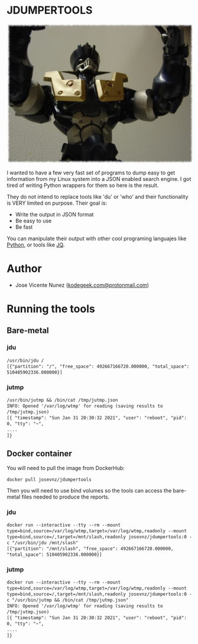 # JDUMPERTOOLS

![](mazinger-z.png)

I wanted to have a few very fast set of programs to dump easy to get information from my Linux system into a JSON enabled search engine. I got tired of writing Python wrappers for them so here is the result.

They do not intend to replace tools like 'du' or 'who' and their functionality is VERY limited on purpose. Their goal is:

* Write the output in JSON format
* Be easy to use
* Be fast

You can manipulate their output with other cool programing languajes like [Python](https://www.python.org/), or tools like [JQ](https://stedolan.github.io/jq/).

# Author
- Jose Vicente Nunez (kodegeek.com@protonmail.com)

# Running the tools

## Bare-metal

### jdu
```
/usr/bin/jdu /
[{"partition": "/", "free_space": 492667166720.000000, "total_space": 510405902336.000000}]
```

### jutmp
```
/usr/bin/jutmp && /bin/cat /tmp/jutmp.json
INFO: Opened '/var/log/wtmp' for reading (saving results to /tmp/jutmp.json)
[{ "timestamp": "Sun Jan 31 20:30:32 2021", "user": "reboot", "pid": 0, "tty": "~",
....
]}
```

## Docker container

You will need to pull the image from DockerHub:

```
docker pull josevnz/jdumpertools
```

Then you will need to use bind volumes so the tools can access the bare-metal files needed to produce the reports.


### jdu
```
docker run --interactive --tty --rm --mount type=bind,source=/var/log/wtmp,target=/var/log/wtmp,readonly --mount type=bind,source=/,target=/mnt/slash,readonly josevnz/jdumpertools:0 -c "/usr/bin/jdu /mnt/slash"
[{"partition": "/mnt/slash", "free_space": 492667166720.000000, "total_space": 510405902336.000000}]
```

### jutmp
```
docker run --interactive --tty --rm --mount type=bind,source=/var/log/wtmp,target=/var/log/wtmp,readonly --mount type=bind,source=/,target=/mnt/slash,readonly josevnz/jdumpertools:0 -c "/usr/bin/jutmp && /bin/cat /tmp/jutmp.json"
INFO: Opened '/var/log/wtmp' for reading (saving results to /tmp/jutmp.json)
[{ "timestamp": "Sun Jan 31 20:30:32 2021", "user": "reboot", "pid": 0, "tty": "~",
....
]}
```

